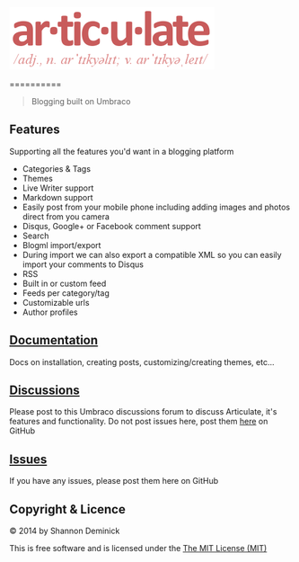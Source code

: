 ![Articulate](Logo.png?raw=true)

==========

> Blogging built on Umbraco

## Features

Supporting all the features you'd want in a blogging platform

* Categories & Tags
* Themes
* Live Writer support
* Markdown support
* Easily post from your mobile phone including adding images and photos direct from you camera
* Disqus, Google+ or Facebook comment support
* Search
* Blogml import/export
 * During import we can also export a compatible XML so you can easily import your comments to Disqus
* RSS
 * Built in or custom feed
 * Feeds per category/tag
* Customizable urls 
* Author profiles

## [Documentation](https://github.com/Shandem/Articulate/wiki)

Docs on installation, creating posts, customizing/creating themes, etc...

## [Discussions](http://our.umbraco.org/projects/starter-kits/articulate/discussions)

Please post to this Umbraco discussions forum to discuss Articulate, it's features and functionality. Do not post issues here, post them [here](https://github.com/Shandem/Articulate/issues) on GitHub

## [Issues](https://github.com/Shandem/Articulate/issues)

If you have any issues, please post them here on GitHub

## Copyright & Licence

&copy; 2014 by Shannon Deminick

This is free software and is licensed under the [The MIT License (MIT)](http://opensource.org/licenses/MIT)
